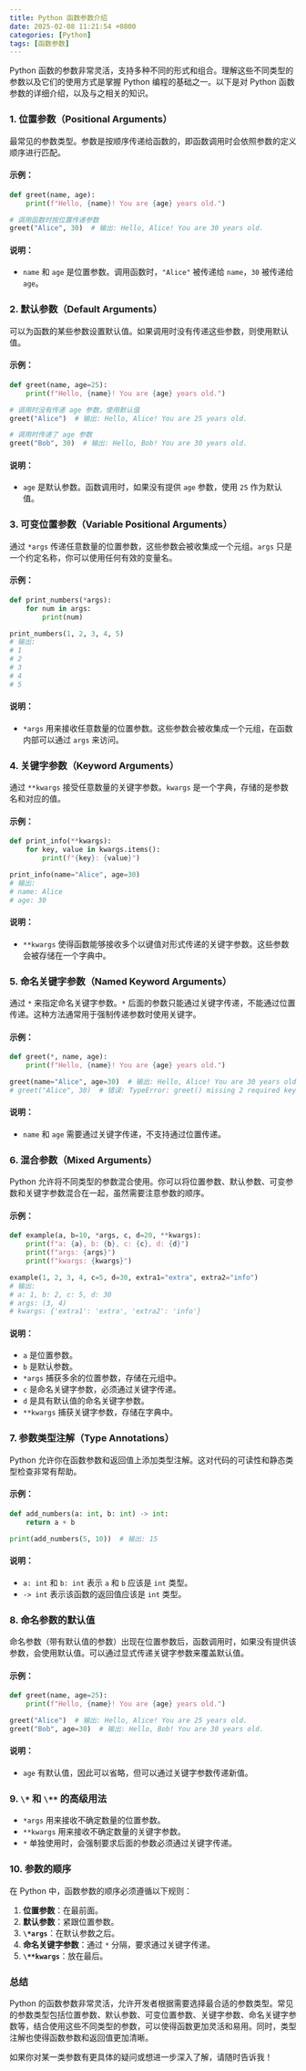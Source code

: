 ```yaml
---
title: Python 函数参数介绍
date: 2025-02-08 11:21:54 +0800
categories: [Python]
tags: [函数参数]
---
```






Python 函数的参数非常灵活，支持多种不同的形式和组合。理解这些不同类型的参数以及它们的使用方式是掌握 Python 编程的基础之一。以下是对 Python 函数参数的详细介绍，以及与之相关的知识。

### 1. **位置参数（Positional Arguments）**

最常见的参数类型。参数是按顺序传递给函数的，即函数调用时会依照参数的定义顺序进行匹配。

#### 示例：

```python
def greet(name, age):
    print(f"Hello, {name}! You are {age} years old.")

# 调用函数时按位置传递参数
greet("Alice", 30)  # 输出: Hello, Alice! You are 30 years old.
```

#### 说明：

- `name` 和 `age` 是位置参数。调用函数时，`"Alice"` 被传递给 `name`，`30` 被传递给 `age`。

### 2. **默认参数（Default Arguments）**

可以为函数的某些参数设置默认值。如果调用时没有传递这些参数，则使用默认值。

#### 示例：

```python
def greet(name, age=25):
    print(f"Hello, {name}! You are {age} years old.")

# 调用时没有传递 age 参数，使用默认值
greet("Alice")  # 输出: Hello, Alice! You are 25 years old.

# 调用时传递了 age 参数
greet("Bob", 30)  # 输出: Hello, Bob! You are 30 years old.
```

#### 说明：

- `age` 是默认参数。函数调用时，如果没有提供 `age` 参数，使用 `25` 作为默认值。

### 3. **可变位置参数（Variable Positional Arguments）**

通过 `*args` 传递任意数量的位置参数，这些参数会被收集成一个元组。`args` 只是一个约定名称，你可以使用任何有效的变量名。

#### 示例：

```python
def print_numbers(*args):
    for num in args:
        print(num)

print_numbers(1, 2, 3, 4, 5)
# 输出: 
# 1
# 2
# 3
# 4
# 5
```

#### 说明：

- `*args` 用来接收任意数量的位置参数。这些参数会被收集成一个元组，在函数内部可以通过 `args` 来访问。

### 4. **关键字参数（Keyword Arguments）**

通过 `**kwargs` 接受任意数量的关键字参数。`kwargs` 是一个字典，存储的是参数名和对应的值。

#### 示例：

```python
def print_info(**kwargs):
    for key, value in kwargs.items():
        print(f"{key}: {value}")

print_info(name="Alice", age=30)
# 输出: 
# name: Alice
# age: 30
```

#### 说明：

- `**kwargs` 使得函数能够接收多个以键值对形式传递的关键字参数。这些参数会被存储在一个字典中。

### 5. **命名关键字参数（Named Keyword Arguments）**

通过 `*` 来指定命名关键字参数。`*` 后面的参数只能通过关键字传递，不能通过位置传递。这种方法通常用于强制传递参数时使用关键字。

#### 示例：

```python
def greet(*, name, age):
    print(f"Hello, {name}! You are {age} years old.")

greet(name="Alice", age=30)  # 输出: Hello, Alice! You are 30 years old.
# greet("Alice", 30)  # 错误: TypeError: greet() missing 2 required keyword-only arguments: 'name' and 'age'
```

#### 说明：

- `name` 和 `age` 需要通过关键字传递，不支持通过位置传递。

### 6. **混合参数（Mixed Arguments）**

Python 允许将不同类型的参数混合使用。你可以将位置参数、默认参数、可变参数和关键字参数混合在一起，虽然需要注意参数的顺序。

#### 示例：

```python
def example(a, b=10, *args, c, d=20, **kwargs):
    print(f"a: {a}, b: {b}, c: {c}, d: {d}")
    print(f"args: {args}")
    print(f"kwargs: {kwargs}")

example(1, 2, 3, 4, c=5, d=30, extra1="extra", extra2="info")
# 输出:
# a: 1, b: 2, c: 5, d: 30
# args: (3, 4)
# kwargs: {'extra1': 'extra', 'extra2': 'info'}
```

#### 说明：

- `a` 是位置参数。
- `b` 是默认参数。
- `*args` 捕获多余的位置参数，存储在元组中。
- `c` 是命名关键字参数，必须通过关键字传递。
- `d` 是具有默认值的命名关键字参数。
- `**kwargs` 捕获关键字参数，存储在字典中。

### 7. **参数类型注解（Type Annotations）**

Python 允许你在函数参数和返回值上添加类型注解。这对代码的可读性和静态类型检查非常有帮助。

#### 示例：

```python
def add_numbers(a: int, b: int) -> int:
    return a + b

print(add_numbers(5, 10))  # 输出: 15
```

#### 说明：

- `a: int` 和 `b: int` 表示 `a` 和 `b` 应该是 `int` 类型。
- `-> int` 表示该函数的返回值应该是 `int` 类型。

### 8. **命名参数的默认值**

命名参数（带有默认值的参数）出现在位置参数后，函数调用时，如果没有提供该参数，会使用默认值。可以通过显式传递关键字参数来覆盖默认值。

#### 示例：

```python
def greet(name, age=25):
    print(f"Hello, {name}! You are {age} years old.")

greet("Alice")  # 输出: Hello, Alice! You are 25 years old.
greet("Bob", age=30)  # 输出: Hello, Bob! You are 30 years old.
```

#### 说明：

- `age` 有默认值，因此可以省略，但可以通过关键字参数传递新值。

### 9. **`\*` 和 `\**` 的高级用法**

- `*args` 用来接收不确定数量的位置参数。
- `**kwargs` 用来接收不确定数量的关键字参数。
- `*` 单独使用时，会强制要求后面的参数必须通过关键字传递。

### 10. **参数的顺序**

在 Python 中，函数参数的顺序必须遵循以下规则：

1. **位置参数**：在最前面。
2. **默认参数**：紧跟位置参数。
3. **`\*args`**：在默认参数之后。
4. **命名关键字参数**：通过 `*` 分隔，要求通过关键字传递。
5. **`\**kwargs`**：放在最后。

### 总结

Python 的函数参数非常灵活，允许开发者根据需要选择最合适的参数类型。常见的参数类型包括位置参数、默认参数、可变位置参数、关键字参数、命名关键字参数等，结合使用这些不同类型的参数，可以使得函数更加灵活和易用。同时，类型注解也使得函数参数和返回值更加清晰。

如果你对某一类参数有更具体的疑问或想进一步深入了解，请随时告诉我！
